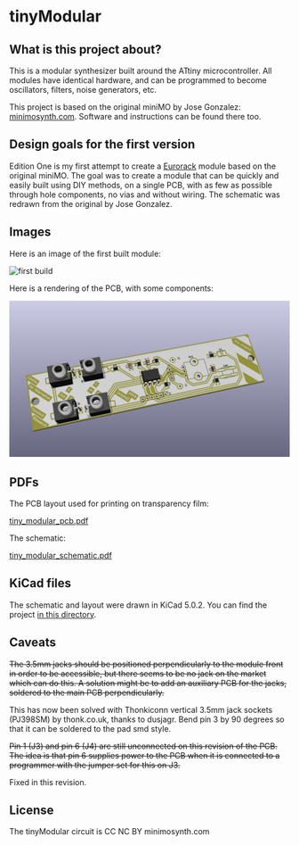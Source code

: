 # tinyModular

## What is this project about?

This is a modular synthesizer built around the ATtiny microcontroller. All modules have identical hardware, and can be programmed to become oscillators, filters, noise generators, etc.

This project is based on the original miniMO by Jose Gonzalez: [minimosynth.com](https://minimosynth.com). Software and instructions can be found there too.

## Design goals for the first version

Edition One is my first attempt to create a [Eurorack](https://en.wikipedia.org/wiki/Eurorack) module based on the original miniMO. The goal was to create a module that can be quickly and easily built using DIY methods, on a single PCB, with as few as possible through hole components, no vias and without wiring. The schematic was redrawn from the original by Jose Gonzalez.

## Images

Here is an image of the first built module:

<img src="edition_one/images/tiny_modular_build_20190416.jpg" alt="first build" />

Here is a rendering of the PCB, with some components:

<img src="edition_one/images/tiny_modular_top_3d.png" alt="rendering pcb top" />

## PDFs

The PCB layout used for printing on transparency film:

[tiny_modular_pcb.pdf](edition_one/pdf/tiny_modular_pcb.pdf)

The schematic:

[tiny_modular_schematic.pdf](edition_one/pdf/tiny_modular_schematic.pdf)

## KiCad files

The schematic and layout were drawn in KiCad 5.0.2. You can find the project [in this directory](edition_one/kicad_5).

## Caveats

~~The 3.5mm jacks should be positioned perpendicularly to the module front in order to be accessible, but there seems to be no jack on the market which can do this. A solution might be to add an auxiliary PCB for the jacks, soldered to the main PCB perpendicularly.~~

This has now been solved with Thonkiconn vertical 3.5mm jack sockets (PJ398SM) by thonk.co.uk, thanks to dusjagr. Bend pin 3 by 90 degrees so that it can be soldered to the pad smd style.

~~Pin 1 (J3) and pin 6 (J4) are still unconnected on this revision of the PCB. The idea is that pin 6 supplies power to the PCB when it is connected to a programmer with the jumper set for this on J3.~~

Fixed in this revision.

## License

The tinyModular circuit is CC NC BY minimosynth.com